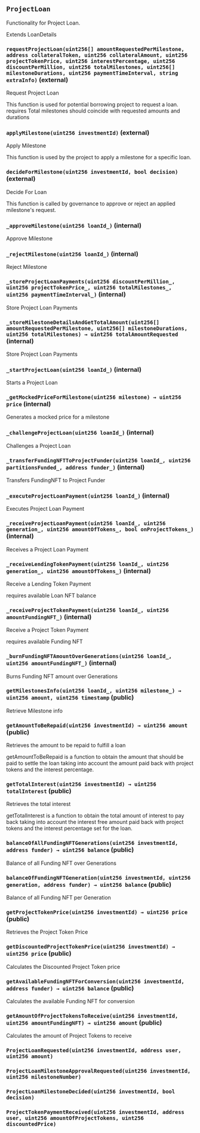 ## `ProjectLoan`

Functionality for Project Loan.


Extends LoanDetails


### `requestProjectLoan(uint256[] amountRequestedPerMilestone, address collateralToken, uint256 collateralAmount, uint256 projectTokenPrice, uint256 interestPercentage, uint256 discountPerMillion, uint256 totalMilestones, uint256[] milestoneDurations, uint256 paymentTimeInterval, string extraInfo)` (external)

Request Project Loan


This function is used for potential borrowing project to request a loan.
requires Total milestones should coincide with requested amounts and durations


### `applyMilestone(uint256 investmentId)` (external)

Apply Milestone


This function is used by the project to apply a milestone for a specific loan.


### `decideForMilestone(uint256 investmentId, bool decision)` (external)

Decide For Loan


This function is called by governance to approve or reject an applied milestone's request.


### `_approveMilestone(uint256 loanId_)` (internal)

Approve Milestone




### `_rejectMilestone(uint256 loanId_)` (internal)

Reject Milestone




### `_storeProjectLoanPayments(uint256 discountPerMillion_, uint256 projectTokenPrice_, uint256 totalMilestones_, uint256 paymentTimeInterval_)` (internal)

Store Project Loan Payments




### `_storeMilestoneDetailsAndGetTotalAmount(uint256[] amountRequestedPerMilestone, uint256[] milestoneDurations, uint256 totalMilestones) → uint256 totalAmountRequested` (internal)

Store Project Loan Payments




### `_startProjectLoan(uint256 loanId_)` (internal)

Starts a Project Loan




### `_getMockedPriceForMilestone(uint256 milestone) → uint256 price` (internal)

Generates a mocked price for a milestone




### `_challengeProjectLoan(uint256 loanId_)` (internal)

Challenges a Project Loan




### `_transferFundingNFTToProjectFunder(uint256 loanId_, uint256 partitionsFunded_, address funder_)` (internal)

Transfers FundingNFT to Project Funder




### `_executeProjectLoanPayment(uint256 loanId_)` (internal)

Executes Project Loan Payment




### `_receiveProjectLoanPayment(uint256 loanId_, uint256 generation_, uint256 amountOfTokens_, bool onProjectTokens_)` (internal)

Receives a Project Loan Payment




### `_receiveLendingTokenPayment(uint256 loanId_, uint256 generation_, uint256 amountOfTokens_)` (internal)

Receive a Lending Token Payment


requires available Loan NFT balance


### `_receiveProjectTokenPayment(uint256 loanId_, uint256 amountFundingNFT_)` (internal)

Receive a Project Token Payment


requires available Funding NFT


### `_burnFundingNFTAmountOverGenerations(uint256 loanId_, uint256 amountFundingNFT_)` (internal)

Burns Funding NFT amount over Generations




### `getMilestonesInfo(uint256 loanId_, uint256 milestone_) → uint256 amount, uint256 timestamp` (public)

Retrieve Milestone info




### `getAmountToBeRepaid(uint256 investmentId) → uint256 amount` (public)

Retrieves the amount to be repaid to fulfill a loan


getAmountToBeRepaid is a function to obtain the amount that should be paid to settle the loan
taking into account the amount paid back with project tokens and the interest percentage.


### `getTotalInterest(uint256 investmentId) → uint256 totalInterest` (public)

Retrieves the total interest


getTotalInterest is a function to obtain the total amount of interest to pay back
taking into account the interest free amount paid back with project tokens and the interest percentage set for the loan.


### `balanceOfAllFundingNFTGenerations(uint256 investmentId, address funder) → uint256 balance` (public)

Balance of all Funding NFT over Generations




### `balanceOfFundingNFTGeneration(uint256 investmentId, uint256 generation, address funder) → uint256 balance` (public)

Balance of all Funding NFT per Generation




### `getProjectTokenPrice(uint256 investmentId) → uint256 price` (public)

Retrieves the Project Token Price




### `getDiscountedProjectTokenPrice(uint256 investmentId) → uint256 price` (public)

Calculates the Discounted Project Token price




### `getAvailableFundingNFTForConversion(uint256 investmentId, address funder) → uint256 balance` (public)

Calculates the available Funding NFT for conversion




### `getAmountOfProjectTokensToReceive(uint256 investmentId, uint256 amountFundingNFT) → uint256 amount` (public)

Calculates the amount of Project Tokens to receive





### `ProjectLoanRequested(uint256 investmentId, address user, uint256 amount)`





### `ProjectLoanMilestoneApprovalRequested(uint256 investmentId, uint256 milestoneNumber)`





### `ProjectLoanMilestoneDecided(uint256 investmentId, bool decision)`





### `ProjectTokenPaymentReceived(uint256 investmentId, address user, uint256 amountOfProjectTokens, uint256 discountedPrice)`





